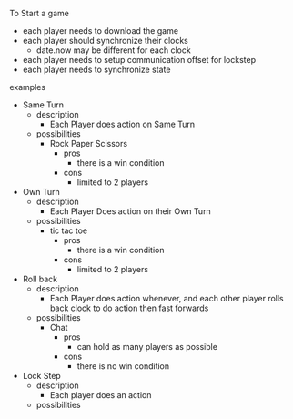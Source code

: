 
To Start a game
- each player needs to download the game
- each player should synchronize their clocks
  - date.now may be different for each clock
- each player needs to setup communication offset for lockstep
- each player needs to synchronize state


examples
- Same Turn
  - description
    - Each Player does action on Same Turn
  - possibilities
    - Rock Paper Scissors
      - pros
        - there is a win condition
      - cons
        - limited to 2 players
- Own Turn
  - description
    - Each Player Does action on their Own Turn
  - possibilities
    - tic tac toe
      - pros
        - there is a win condition
      - cons
        - limited to 2 players
- Roll back
  - description
    - Each Player does action whenever, and each other player rolls back clock to do action then fast forwards
  - possibilities
    - Chat
      - pros
        - can hold as many players as possible
      - cons
        - there is no win condition
- Lock Step
  - description
    - Each player does an action
  - possibilities
